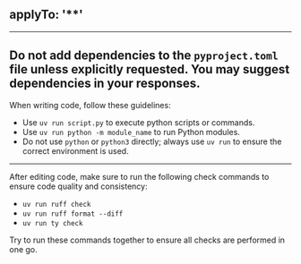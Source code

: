 ## applyTo: '\*\*'

---
Do not add dependencies to the `pyproject.toml` file unless explicitly requested. You may suggest dependencies in your responses.
---

When writing code, follow these guidelines:

- Use `uv run script.py` to execute python scripts or commands.
- Use `uv run python -m module_name` to run Python modules.
- Do not use `python` or `python3` directly; always use `uv run` to ensure the correct environment is used.

---

After editing code, make sure to run the following check commands to ensure code quality and consistency:

- `uv run ruff check`
- `uv run ruff format --diff`
- `uv run ty check`

Try to run these commands together to ensure all checks are performed in one go.